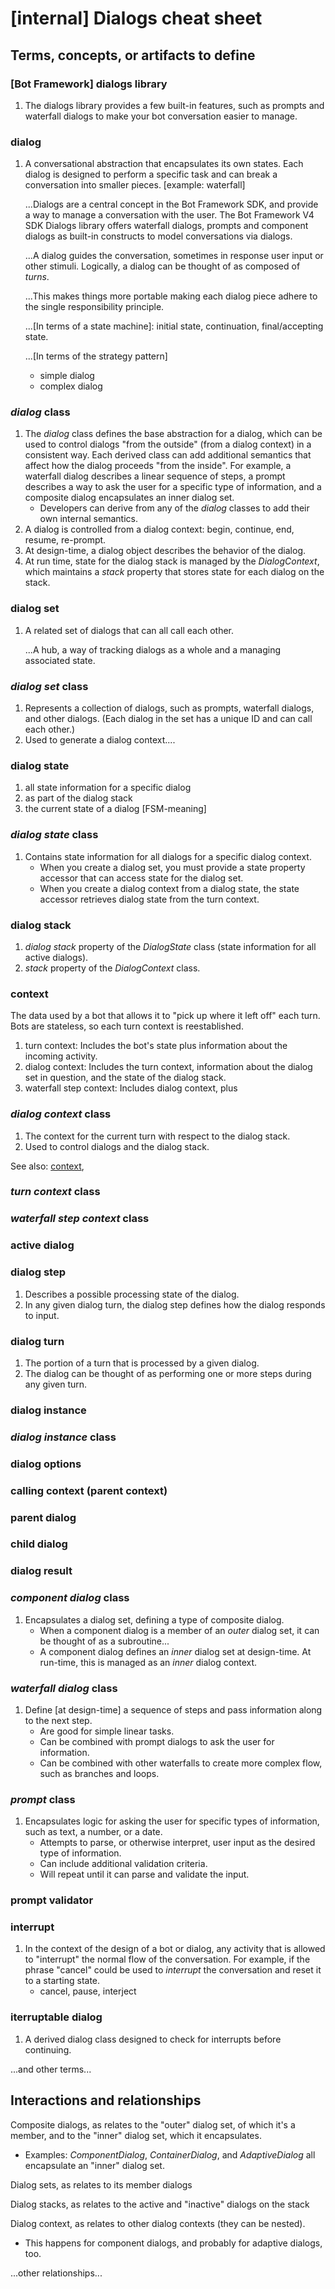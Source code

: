 # [internal] Dialogs cheat sheet

## Terms, concepts, or artifacts to define

### [Bot Framework] dialogs library

1. The dialogs library provides a few built-in features, such as
    prompts and waterfall dialogs to make your bot conversation easier to manage.

### dialog

1. A conversational abstraction that encapsulates its own states. Each dialog is designed to perform a specific task and can break a conversation into smaller pieces. [example: waterfall]

    ...Dialogs are a central concept in the Bot Framework SDK, and provide a way to manage a conversation with the user. The Bot Framework V4 SDK Dialogs library offers waterfall dialogs, prompts and component dialogs as built-in constructs to model conversations via dialogs.

    ...A dialog guides the conversation, sometimes in response user input or other stimuli. Logically, a dialog can be thought of as composed of _turns_.

    ...This makes things more portable making each dialog piece adhere to the single responsibility principle.

    ...[In terms of a state machine]: initial state, continuation, final/accepting state.

    ...[In terms of the strategy pattern]

    - simple dialog
    - complex dialog

### _dialog_ class

1. The _dialog_ class defines the base abstraction for a dialog, which can be used to control dialogs "from the outside" (from a dialog context) in a consistent way. Each derived class can add additional semantics that affect how the dialog proceeds "from the inside". For example, a waterfall dialog describes a linear sequence of steps, a prompt describes a way to ask the user for a specific type of information, and a composite dialog encapsulates an inner dialog set.
    - Developers can derive from any of the _dialog_ classes to add their own internal semantics.
1. A dialog is controlled from a dialog context: begin, continue, end, resume, re-prompt.
1. At design-time, a dialog object describes the behavior of the dialog.
1. At run time, state for the dialog stack is managed by the _DialogContext_, which maintains a _stack_ property that stores state for each dialog on the stack.

### dialog set

1. A related set of dialogs that can all call each other.

    ...A hub, a way of tracking dialogs as a whole and a managing associated state.

### _dialog set_ class

1. Represents a collection of dialogs, such as prompts, waterfall dialogs, and other dialogs. (Each dialog in the set has a unique ID and can call each other.)
1. Used to generate a dialog context....

### dialog state

1. all state information for a specific dialog
1. as part of the dialog stack
1. the current state of a dialog [FSM-meaning]

### _dialog state_ class

1. Contains state information for all dialogs for a specific dialog context.
    - When you create a dialog set, you must provide a state property accessor that can access state for the dialog set.
    - When you create a dialog context from a dialog state, the state accessor retrieves dialog state from the turn context.

### dialog stack

1. _dialog stack_ property of the _DialogState_ class (state information for all active dialogs).
1. _stack_ property of the _DialogContext_ class.

### context

The data used by a bot that allows it to "pick up where it left off" each turn. Bots are stateless, so each turn context is reestablished.

1. turn context: Includes the bot's state plus information about the incoming activity.
1. dialog context: Includes the turn context, information about the dialog set in question, and the state of the dialog stack.
1. waterfall step context: Includes dialog context, plus

### _dialog context_ class

1. The context for the current turn with respect to the dialog stack.
1. Used to control dialogs and the dialog stack.

See also:
<a href="https://en.wikipedia.org/wiki/Context_(computing)" target="_blank">context</a>,

### _turn context_ class

### _waterfall step context_ class

### active dialog

### dialog step

1. Describes a possible processing state of the dialog.
1. In any given dialog turn, the dialog step defines how the dialog responds to input.

### dialog turn

1. The portion of a turn that is processed by a given dialog.
1. The dialog can be thought of as performing one or more steps during any given turn.

### dialog instance

### _dialog instance_ class

### dialog options

### calling context (parent context)

### parent dialog

### child dialog

### dialog result

### _component dialog_ class

1. Encapsulates a dialog set, defining a type of composite dialog.
    - When a component dialog is a member of an _outer_ dialog set, it can be thought of as a subroutine...
    - A component dialog defines an _inner_ dialog set at design-time. At run-time, this is managed as an _inner_ dialog context.

### _waterfall dialog_ class

1. Define [at design-time] a sequence of steps and pass information along to the next step.
    - Are good for simple linear tasks.
    - Can be combined with prompt dialogs to ask the user for information.
    - Can be combined with other waterfalls to create more complex flow, such as branches and loops.

### _prompt_ class

1. Encapsulates logic for asking the user for specific types of information, such as text, a number, or a date.
    - Attempts to parse, or otherwise interpret, user input as the desired type of information.
    - Can include additional validation criteria.
    - Will repeat until it can parse and validate the input.

### prompt validator

### interrupt

1. In the context of the design of a bot or dialog, any activity that is allowed to "interrupt" the normal flow of the conversation. For example, if the phrase "cancel" could be used to _interrupt_ the conversation and reset it to a starting state.
    - cancel, pause, interject

### iterruptable dialog

1. A derived dialog class designed to check for interrupts before continuing.

...and other terms...

## Interactions and relationships

Composite dialogs, as relates to the "outer" dialog set, of which it's a member, and to the "inner" dialog set, which it encapsulates.

- Examples: _ComponentDialog_, _ContainerDialog_, and _AdaptiveDialog_ all encapsulate an "inner" dialog set.

Dialog sets, as relates to its member dialogs

Dialog stacks, as relates to the active and "inactive" dialogs on the stack

Dialog context, as relates to other dialog contexts (they can be nested).

- This happens for component dialogs, and probably for adaptive dialogs, too.

...other relationships...
